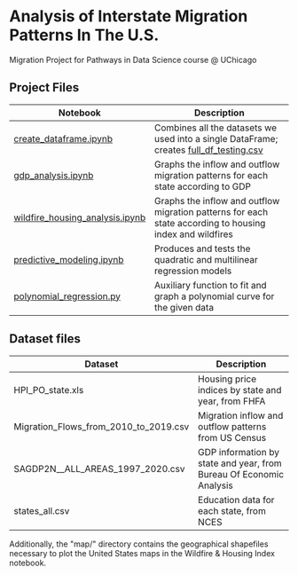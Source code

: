 # Analysis of Interstate Migration Patterns In The U.S.
Migration Project for Pathways in Data Science course @ UChicago

## Project Files

| **Notebook**              | **Description**                                                                     |
|---------------------------|-------------------------------------------------------------------------------------|
| [create_dataframe.ipynb](create_dataframe.ipynb)    | Combines all the datasets we used into a single DataFrame; creates [full_df_testing.csv](full_df_testing.csv) |
| [gdp_analysis.ipynb](gdp_analysis.ipynb)       | Graphs the inflow and outflow migration patterns for each state according to GDP |
| [wildfire_housing_analysis.ipynb](wildfire_housing_analysis.ipynb)       | Graphs the inflow and outflow migration patterns for each state according to housing index and wildfires |
| [predictive_modeling.ipynb](predictive_modeling.ipynb) | Produces and tests the quadratic and multilinear regression models                  |
| [polynomial_regression.py](polynomial_regression.py)  | Auxiliary function to fit and graph a polynomial curve for the given data                               |



## Dataset files
| **Dataset**                           | **Description**                                                     |
|---------------------------------------|---------------------------------------------------------------------|
| HPI_PO_state.xls                      | Housing price indices by state and year, from FHFA                  |
| Migration_Flows_from_2010_to_2019.csv | Migration inflow and outflow patterns from US Census                |
| SAGDP2N__ALL_AREAS_1997_2020.csv      | GDP information by state and year, from Bureau Of Economic Analysis |
| states_all.csv                        | Education data for each state, from NCES                            |

Additionally, the "map/" directory contains the geographical shapefiles necessary to plot the United States maps in the
Wildfire & Housing Index notebook.

